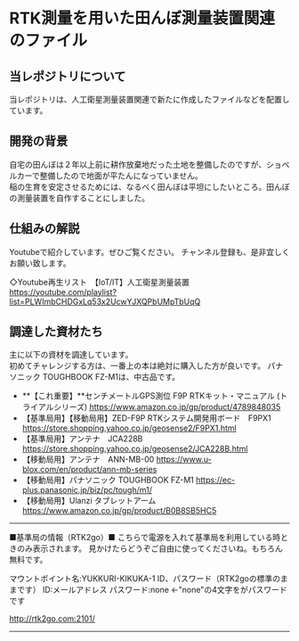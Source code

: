 # RTK測量を用いた田んぼ測量装置関連のファイル

## 当レポジトリについて
当レポジトリは、人工衛星測量装置関連で新たに作成したファイルなどを配置しています。


## 開発の背景
自宅の田んぼは２年以上前に耕作放棄地だった土地を整備したのですが、ショベルカーで整備したので地面が平たんになっていません。  
稲の生育を安定させるためには、なるべく田んぼは平坦にしたいところ。田んぼの測量装置を自作することにしました。  


## 仕組みの解説
Youtubeで紹介しています。ぜひご覧ください。 
チャンネル登録も、是非宜しくお願い致します。

◇Youtube再生リスト　【IoT/IT】人工衛星測量装置  
https://youtube.com/playlist?list=PLWImbCHDGxLq53x2UcwYJXQPbUMpTbUqQ  


## 調達した資材たち
主に以下の資材を調達しています。  
初めてチャレンジする方は、一番上の本は絶対に購入した方が良いです。
パナソニック TOUGHBOOK FZ-M1は、中古品です。

- **【これ重要】**センチメートルGPS測位 F9P RTKキット・マニュアル (トライアルシリーズ)   https://www.amazon.co.jp/gp/product/4789848035
- 【基準局用】【移動局用】ZED-F9P RTKシステム開発用ボード　F9PX1   https://store.shopping.yahoo.co.jp/geosense2/F9PX1.html
- 【基準局用】アンテナ　JCA228B  https://store.shopping.yahoo.co.jp/geosense2/JCA228B.html
- 【移動局用】アンテナ　ANN-MB-00  https://www.u-blox.com/en/product/ann-mb-series
- 【移動局用】パナソニック TOUGHBOOK FZ-M1  https://ec-plus.panasonic.jp/biz/pc/tough/m1/
- 【移動局用】Ulanzi タブレットアーム  https://www.amazon.co.jp/gp/product/B0B8SB5HC5

------------------------------------
■基準局の情報（RTK2go）■
こちらで電源を入れて基準局を利用している時ときのみ表示されます。
見かけたらどうぞご自由に使ってくださいね。もちろん無料です。

マウントポイント名:YUKKURI-KIKUKA-1
ID、パスワード（RTK2goの標準のままです）
ID:メールアドレス
パスワード:none ←"none"の4文字をがパスワードです

http://rtk2go.com:2101/

------------------------------------

